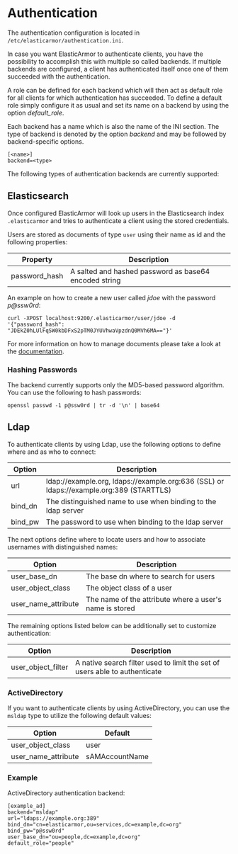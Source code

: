 # <a id="authentication"></a> Authentication

The authentication configuration is located in `/etc/elasticarmor/authentication.ini`.

In case you want ElasticArmor to authenticate clients, you have the possibility to accomplish this with multiple so
called backends. If multiple backends are configured, a client has authenticated itself once one of them succeeded
with the authentication.

A role can be defined for each backend which will then act as default role for all clients for which authentication
has succeeded. To define a default role simply configure it as usual and set its name on a backend by using the
option *default_role*.

Each backend has a name which is also the name of the INI section. The type of backend is denoted by the option
*backend* and may be followed by backend-specific options.

    [<name>]
    backend=<type>

The following types of authentication backends are currently supported:

## <a id="authentication-elasticsearch"></a> Elasticsearch

Once configured ElasticArmor will look up users in the Elasticsearch index `.elasticarmor` and tries to authenticate
a client using the stored credentials.

Users are stored as documents of type `user` using their name as id and the following properties:

Property      | Description
--------------|------------------------------------------------------
password_hash | A salted and hashed password as base64 encoded string

An example on how to create a new user called *jdoe* with the password *p@ssw0rd*:

```shell
curl -XPOST localhost:9200/.elasticarmor/user/jdoe -d '{"password_hash": "JDEkZ0hLUlFqSW0kbDFxS2pTM0JYUVhwaVpzdnQ0MVh6MA=="}'
```

For more information on how to manage documents please take a look at the
[documentation](https://www.elastic.co/guide/en/elasticsearch/reference/current/docs.html).

### <a id="authentication-elasticsearch-hashing"></a> Hashing Passwords

The backend currently supports only the MD5-based password algorithm. You can use the following to hash passwords:

```shell
openssl passwd -1 p@ssw0rd | tr -d '\n' | base64
```

## <a id="authentication-ldap"></a> Ldap

To authenticate clients by using Ldap, use the following options to define where and as who to connect:

Option  | Description
--------|----------------------------------------------------------------------------------------
url     | ldap://example.org, ldaps://example.org:636 (SSL) or ldaps://example.org:389 (STARTTLS)
bind_dn | The distinguished name to use when binding to the ldap server
bind_pw | The password to use when binding to the ldap server

The next options define where to locate users and how to associate usernames with distinguished names:

Option              | Description
--------------------|--------------------------------------------------------
user_base_dn        | The base dn where to search for users
user_object_class   | The object class of a user
user_name_attribute | The name of the attribute where a user's name is stored

The remaining options listed below can be additionally set to customize authentication:

Option              | Description
--------------------|---------------------------------------------------------------------------
user_object_filter  | A native search filter used to limit the set of users able to authenticate

### <a id="authentication-ldap-ad"></a> ActiveDirectory

If you want to authenticate clients by using ActiveDirectory, you can use the `msldap` type to utilize
the following default values:

Option              | Default
--------------------|---------------
user_object_class   | user
user_name_attribute | sAMAccountName

### <a id="authentication-ldap-example"></a> Example

ActiveDirectory authentication backend:

    [example_ad]
    backend="msldap"
    url="ldaps://example.org:389"
    bind_dn="cn=elasticarmor,ou=services,dc=example,dc=org"
    bind_pw="p@ssw0rd"
    user_base_dn="ou=people,dc=example,dc=org"
    default_role="people"
